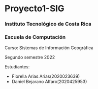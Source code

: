 # Proyecto1-SIG
### Instituto Tecnológico de Costa Rica
### Escuela de Computación
Curso: Sistemas de Información Geográfica

Segundo semestre 2022

Estudiantes:
 - Fiorella Arias Arias(2020023639)
 - Daniel Bejarano Alfaro(2020425953)

